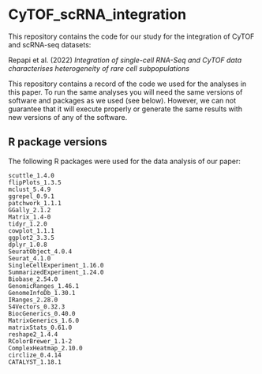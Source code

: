 # CyTOF_scRNA_integration

This repository contains the code for our study for the integration of CyTOF and scRNA-seq datasets:

Repapi et al. (2022)  *Integration of single-cell RNA-Seq and CyTOF data characterises heterogeneity of rare cell subpopulations*

This repository contains a record of the code we used for the analyses in this paper. To run the same analyses you will need the same versions of software and packages as we used (see below). However, we can not guarantee that it will execute properly or generate the same results with new versions of any of the software.

## R package versions
The following R packages were used for the data analysis of our paper:

```
scuttle_1.4.0
flipPlots_1.3.5
mclust_5.4.9                
ggrepel_0.9.1               
patchwork_1.1.1            
GGally_2.1.2                
Matrix_1.4-0                
tidyr_1.2.0                 
cowplot_1.1.1               
ggplot2_3.3.5              
dplyr_1.0.8                 
SeuratObject_4.0.4          
Seurat_4.1.0                
SingleCellExperiment_1.16.0 
SummarizedExperiment_1.24.0
Biobase_2.54.0              
GenomicRanges_1.46.1        
GenomeInfoDb_1.30.1         
IRanges_2.28.0              
S4Vectors_0.32.3           
BiocGenerics_0.40.0         
MatrixGenerics_1.6.0        
matrixStats_0.61.0
reshape2_1.4.4              
RColorBrewer_1.1-2          
ComplexHeatmap_2.10.0       
circlize_0.4.14             
CATALYST_1.18.1            
```
